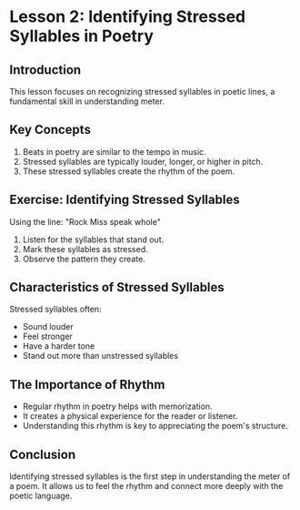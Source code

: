 # Lesson 2: Identifying Stressed Syllables in Poetry

## Introduction

This lesson focuses on recognizing stressed syllables in poetic lines, a fundamental skill in understanding meter.

## Key Concepts

1. Beats in poetry are similar to the tempo in music.
2. Stressed syllables are typically louder, longer, or higher in pitch.
3. These stressed syllables create the rhythm of the poem.

## Exercise: Identifying Stressed Syllables

Using the line: "Rock Miss speak whole"

1. Listen for the syllables that stand out.
2. Mark these syllables as stressed.
3. Observe the pattern they create.

## Characteristics of Stressed Syllables

Stressed syllables often:
- Sound louder
- Feel stronger
- Have a harder tone
- Stand out more than unstressed syllables

## The Importance of Rhythm

- Regular rhythm in poetry helps with memorization.
- It creates a physical experience for the reader or listener.
- Understanding this rhythm is key to appreciating the poem's structure.

## Conclusion

Identifying stressed syllables is the first step in understanding the meter of a poem. It allows us to feel the rhythm and connect more deeply with the poetic language.

